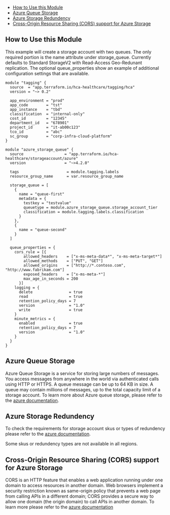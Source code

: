 - [How to Use this Module](#how-to-use-this-module)
- [Azure Queue Storage](#azure-queue-storage)
- [Azure Storage Redundency](#azure-storage-redundency)
- [Cross-Origin Resource Sharing (CORS) support for Azure Storage](#cross-origin-resource-sharing-cors-support-for-azure-storage)

## How to Use this Module

This example will create a storage account with two queues. The only required portion is the name attribute under storage_queue. Currently defaults to Standard StorageV2 with Read-Access Geo-Redunant replication. The optional queue_properties show an example of additional configuration settings that are available.

```hcl
module "tagging" {
  source  = "app.terraform.io/hca-healthcare/tagging/hca"
  version = "~> 0.2"

  app_environment = "prod"
  app_code        = "tst"
  app_instance    = "tbd"
  classification  = "internal-only"
  cost_id         = "12345"
  department_id   = "678901"
  project_id      = "it-ab00c123"
  tco_id          = "abc"
  sc_group        = "corp-infra-cloud-platform"
}

module "azure_storage_queue" {
  source                  = "app.terraform.io/hca-healthcare/storageaccount/azure"
  version                 = "~>4.2.0"

  tags                     = module.tagging.labels
  resource_group_name      = var.resource_group_name

  storage_queue = [
    { 
      name = "queue-first"
      metadata = {
        testkey = "testvalue"
        queuetype = module.azure_storage_queue.storage_account_tier
        classification = module.tagging.labels.classification
      }
    },
    {
      name = "queue-second"
    }
  ]

  queue_properties = {
    cors_rule = [{
        allowed_headers    = ["x-ms-meta-data*", "x-ms-meta-target*"]
        allowed_methods    = ["PUT", "GET"]
        allowed_origins    = ["http://*.contoso.com", "http://www.fabrikam.com"]
        exposed_headers    = ["x-ms-meta-*"]
        max_age_in_seconds = 200
      }]
    logging = {
      delete                = true
      read                  = true
      retention_policy_days = 7
      version               = "1.0"
      write                 = true
    }
    minute_metrics = {
      enabled               = true
      retention_policy_days = 7
      version               = "1.0"
    }
  }
}
```

## Azure Queue Storage

Azure Queue Storage is a service for storing large numbers of messages. You access messages from anywhere in the world via authenticated calls using HTTP or HTTPS. A queue message can be up to 64 KB in size. A queue may contain millions of messages, up to the total capacity limit of a storage account. To learn more about Azure queue storage, please refer to the [azure documentation](https://learn.microsoft.com/en-us/azure/storage/queues/storage-queues-introduction).


## Azure Storage Redundency

To check the requirements for storage account skus or types of redundency please refer to the [azure documentation](https://learn.microsoft.com/en-us/azure/storage/common/storage-redundancy?toc=%2Fazure%2Fstorage%2Fblobs%2Ftoc.json&bc=%2Fazure%2Fstorage%2Fblobs%2Fbreadcrumb%2Ftoc.json#summary-of-redundancy-options).  

Some skus or redundency types are not available in all regions. 

## Cross-Origin Resource Sharing (CORS) support for Azure Storage

CORS is an HTTP feature that enables a web application running under one domain to access resources in another domain. Web browsers implement a security restriction known as same-origin policy that prevents a web page from calling APIs in a different domain; CORS provides a secure way to allow one domain (the origin domain) to call APIs in another domain. To learn more please refer to the [azure documentation](https://learn.microsoft.com/en-us/rest/api/storageservices/cross-origin-resource-sharing--cors--support-for-the-azure-storage-services)